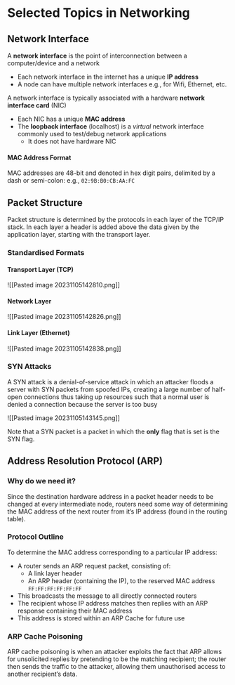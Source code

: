# Selected Topics in Networking
## Network Interface
A **network interface** is the point of interconnection between a computer/device and a network
- Each network interface in the internet has a unique **IP address**
- A node can have multiple network interfaces e.g., for Wifi, Ethernet, etc.

A network interface is typically associated with a hardware **network interface card** (NIC)
- Each NIC has a unique **MAC address**
- The **loopback interface** (localhost) is a *virtual* network interface commonly used to test/debug network applications
	- It does not have hardware NIC
#### MAC Address Format
MAC addresses are 48-bit and denoted in hex digit pairs, delimited by a dash or semi-colon: e.g., `02:9B:B0:CB:AA:FC`
## Packet Structure
Packet structure is determined by the protocols in each layer of the TCP/IP stack. In each layer a header is added above the data given by the application layer, starting with the transport layer.
### Standardised Formats
#### Transport Layer (TCP)
![[Pasted image 20231105142810.png]]
#### Network Layer
![[Pasted image 20231105142826.png]]
#### Link Layer (Ethernet)
![[Pasted image 20231105142838.png]]
### SYN Attacks
A SYN attack is a denial-of-service attack in which an attacker floods a server with SYN packets from spoofed IPs, creating a large number of half-open connections thus taking up resources such that a normal user is denied a connection because the server is too busy

![[Pasted image 20231105143145.png]]

Note that a SYN packet is a packet in which the **only** flag that is set is the SYN flag.
## Address Resolution Protocol (ARP)
### Why do we need it?
Since the destination hardware address in a packet header needs to be changed at every intermediate node, routers need some way of determining the MAC address of the next router from it’s IP address (found in the routing table).
### Protocol Outline
To determine the MAC address corresponding to a particular IP address:
- A router sends an ARP request packet, consisting of:
	- A link layer header
	- An ARP header (containing the IP), to the reserved MAC address `FF:FF:FF:FF:FF:FF`
- This broadcasts the message to all directly connected routers
- The recipient whose IP address matches then replies with an ARP response containing their MAC address
- This address is stored within an ARP Cache for future use
### ARP Cache Poisoning
ARP cache poisoning is when an attacker exploits the fact that ARP allows for unsolicited replies by pretending to be the matching recipient; the router then sends the traffic to the attacker, allowing them unauthorised access to another recipient’s data. 